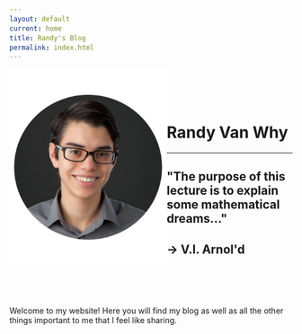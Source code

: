 ```yaml
---
layout: default
current: home
title: Randy's Blog
permalink: index.html
---
```



<div class="special jumbotron">
  <div class="container">
    <img src="randy.png" style="float:left;width:280px;height:350px;text-align:center;">
    <div style="padding-top: 1.5cm;">
    <h1>Randy Van Why</h1>
    <hr>
    <h2>"The purpose of this lecture is to explain some mathematical dreams..."</h3>
    <h2>&rarr; V.I. Arnol'd</h3>
    </div>
    <div style="padding-top:1.5cm;align:left">
    <p>Welcome to my website! Here you will find my blog as well as all the
    other things important to me that I feel like sharing. </p>
    </div>
  </div>
</div>


